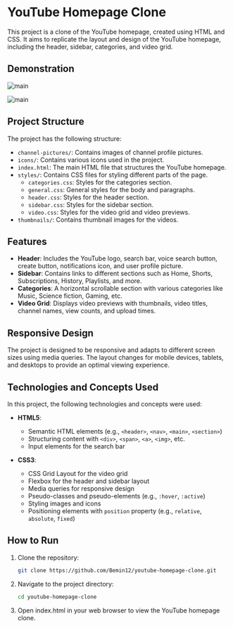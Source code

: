 # YouTube Homepage Clone

This project is a clone of the YouTube homepage, created using HTML and CSS. It aims to replicate the layout and design of the YouTube homepage, including the header, sidebar, categories, and video grid.

## Demonstration

![main](https://s13.gifyu.com/images/b2S4n.gif)

![main](https://s13.gifyu.com/images/b2S4V.gif)

## Project Structure

The project has the following structure:

- `channel-pictures/`: Contains images of channel profile pictures.
- `icons/`: Contains various icons used in the project.
- `index.html`: The main HTML file that structures the YouTube homepage.
- `styles/`: Contains CSS files for styling different parts of the page.
  - `categories.css`: Styles for the categories section.
  - `general.css`: General styles for the body and paragraphs.
  - `header.css`: Styles for the header section.
  - `sidebar.css`: Styles for the sidebar section.
  - `video.css`: Styles for the video grid and video previews.
- `thumbnails/`: Contains thumbnail images for the videos.

## Features

- **Header**: Includes the YouTube logo, search bar, voice search button, create button, notifications icon, and user profile picture.
- **Sidebar**: Contains links to different sections such as Home, Shorts, Subscriptions, History, Playlists, and more.
- **Categories**: A horizontal scrollable section with various categories like Music, Science fiction, Gaming, etc.
- **Video Grid**: Displays video previews with thumbnails, video titles, channel names, view counts, and upload times.

## Responsive Design

The project is designed to be responsive and adapts to different screen sizes using media queries. The layout changes for mobile devices, tablets, and desktops to provide an optimal viewing experience.

## Technologies and Concepts Used

In this project, the following technologies and concepts were used:

- **HTML5**:

  - Semantic HTML elements (e.g., `<header>`, `<nav>`, `<main>`, `<section>`)
  - Structuring content with `<div>`, `<span>`, `<a>`, `<img>`, etc.
  - Input elements for the search bar

- **CSS3**:
  - CSS Grid Layout for the video grid
  - Flexbox for the header and sidebar layout
  - Media queries for responsive design
  - Pseudo-classes and pseudo-elements (e.g., `:hover`, `:active`)
  - Styling images and icons
  - Positioning elements with `position` property (e.g., `relative`, `absolute`, `fixed`)

## How to Run

1. Clone the repository:
   ```sh
   git clone https://github.com/Bemin12/youtube-homepage-clone.git
   ```
2. Navigate to the project directory:
   ```sh
   cd youtube-homepage-clone
   ```
3. Open index.html in your web browser to view the YouTube homepage clone.
